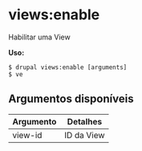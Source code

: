 # views:enable
Habilitar uma View

**Uso:**
```
$ drupal views:enable [arguments]
$ ve  
```

## Argumentos disponíveis
Argumento | Detalhes
---------|-------------
view-id | ID da View

